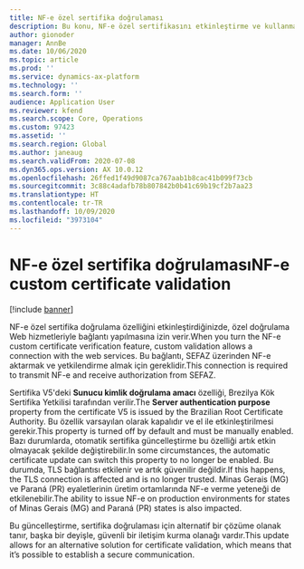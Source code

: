 ```yaml
---
title: NF-e özel sertifika doğrulaması
description: Bu konu, NF-e özel sertifikasını etkinleştirme ve kullanma hakkında bilgi sağlar.
author: gionoder
manager: AnnBe
ms.date: 10/06/2020
ms.topic: article
ms.prod: ''
ms.service: dynamics-ax-platform
ms.technology: ''
ms.search.form: ''
audience: Application User
ms.reviewer: kfend
ms.search.scope: Core, Operations
ms.custom: 97423
ms.assetid: ''
ms.search.region: Global
ms.author: janeaug
ms.search.validFrom: 2020-07-08
ms.dyn365.ops.version: AX 10.0.12
ms.openlocfilehash: 26ffed1f49d9087ca767aab1b8cac41b099f73cb
ms.sourcegitcommit: 3c88c4adafb78b807842b0b41c69b19cf2b7aa23
ms.translationtype: HT
ms.contentlocale: tr-TR
ms.lasthandoff: 10/09/2020
ms.locfileid: "3973104"
---
```

# <a name="nf-e-custom-certificate-validation"></a><span data-ttu-id="c46e6-103">NF-e özel sertifika doğrulaması</span><span class="sxs-lookup"><span data-stu-id="c46e6-103">NF-e custom certificate validation</span></span>

[!include [banner](../includes/banner.md)]

<span data-ttu-id="c46e6-104">NF-e özel sertifika doğrulama özelliğini etkinleştirdiğinizde, özel doğrulama Web hizmetleriyle bağlantı yapılmasına izin verir.</span><span class="sxs-lookup"><span data-stu-id="c46e6-104">When you turn the NF-e custom certificate verification feature, custom validation allows a connection with the web services.</span></span> <span data-ttu-id="c46e6-105">Bu bağlantı, SEFAZ üzerinden NF-e aktarmak ve yetkilendirme almak için gereklidir.</span><span class="sxs-lookup"><span data-stu-id="c46e6-105">This connection is required to transmit NF-e and receive authorization from SEFAZ.</span></span>

<span data-ttu-id="c46e6-106">Sertifika V5'deki **Sunucu kimlik doğrulama amacı** özelliği, Brezilya Kök Sertifika Yetkilisi tarafından verilir.</span><span class="sxs-lookup"><span data-stu-id="c46e6-106">The **Server authentication purpose** property from the certificate V5 is issued by the Brazilian Root Certificate Authority.</span></span> <span data-ttu-id="c46e6-107">Bu özellik varsayılan olarak kapalıdır ve el ile etkinleştirilmesi gerekir.</span><span class="sxs-lookup"><span data-stu-id="c46e6-107">This property is turned off by default and must be manually enabled.</span></span> <span data-ttu-id="c46e6-108">Bazı durumlarda, otomatik sertifika güncelleştirme bu özelliği artık etkin olmayacak şekilde değiştirebilir.</span><span class="sxs-lookup"><span data-stu-id="c46e6-108">In some circumstances, the automatic certificate update can switch this property to no longer be enabled.</span></span> <span data-ttu-id="c46e6-109">Bu durumda, TLS bağlantısı etkilenir ve artık güvenilir değildir.</span><span class="sxs-lookup"><span data-stu-id="c46e6-109">If this happens, the TLS connection is affected and is no longer trusted.</span></span> <span data-ttu-id="c46e6-110">Minas Gerais (MG) ve Paraná (PR) eyaletlerinin üretim ortamlarında NF-e verme yeteneği de etkilenebilir.</span><span class="sxs-lookup"><span data-stu-id="c46e6-110">The ability to issue NF-e on production environments for states of Minas Gerais (MG) and Paraná (PR) states is also impacted.</span></span>

<span data-ttu-id="c46e6-111">Bu güncelleştirme, sertifika doğrulaması için alternatif bir çözüme olanak tanır, başka bir deyişle, güvenli bir iletişim kurma olanağı vardır.</span><span class="sxs-lookup"><span data-stu-id="c46e6-111">This update allows for an alternative solution for certificate validation, which means that it’s possible to establish a secure communication.</span></span>



